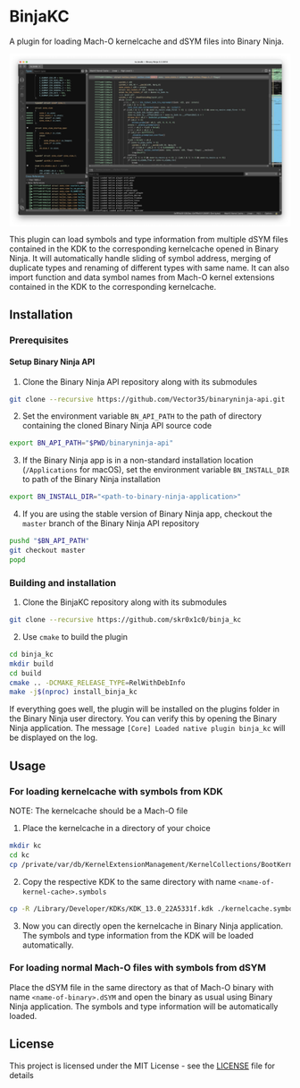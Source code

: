 # BinjaKC

A plugin for loading Mach-O kernelcache and dSYM files into Binary Ninja.

<img align="center" src="./resources/screenshot.png">

This plugin can load symbols and type information from multiple dSYM files contained in the KDK to the corresponding kernelcache opened in Binary Ninja. It will automatically handle sliding of symbol address, merging of duplicate types and renaming of different types with same name. It can also import function and data symbol names from Mach-O kernel extensions contained in the KDK to the corresponding kernelcache.

## Installation

### Prerequisites

#### Setup Binary Ninja API

1. Clone the Binary Ninja API repository along with its submodules

```bash
git clone --recursive https://github.com/Vector35/binaryninja-api.git
```

2. Set the environment variable `BN_API_PATH` to the path of directory containing the cloned Binary Ninja API source code 

```bash
export BN_API_PATH="$PWD/binaryninja-api"
```

3. If the Binary Ninja app is in a non-standard installation location (`/Applications` for macOS), set the environment variable `BN_INSTALL_DIR` to path of the Binary Ninja installation

```bash
export BN_INSTALL_DIR="<path-to-binary-ninja-application>"
```

4. If you are using the stable version of Binary Ninja app, checkout the `master` branch of the Binary Ninja API repository

```bash
pushd "$BN_API_PATH"
git checkout master
popd
```

### Building and installation

1. Clone the BinjaKC repository along with its submodules

```bash
git clone --recursive https://github.com/skr0x1c0/binja_kc
```

2. Use `cmake` to build the plugin

```bash
cd binja_kc
mkdir build
cd build
cmake .. -DCMAKE_RELEASE_TYPE=RelWithDebInfo
make -j$(nproc) install_binja_kc
```

If everything goes well, the plugin will be installed on the plugins folder in the Binary Ninja user directory. You can verify this by opening the Binary Ninja application. The message `[Core] Loaded native plugin binja_kc` will be displayed on the log.

## Usage

### For loading kernelcache with symbols from KDK

NOTE: The kernelcache should be a Mach-O file

1. Place the kernelcache in a directory of your choice

```bash
mkdir kc
cd kc
cp /private/var/db/KernelExtensionManagement/KernelCollections/BootKernelCollection.kc ./kernelcache
```

2. Copy the respective KDK to the same directory with name `<name-of-kernel-cache>.symbols`

```bash
cp -R /Library/Developer/KDKs/KDK_13.0_22A5331f.kdk ./kernelcache.symbols
```

3. Now you can directly open the kernelcache in Binary Ninja application. The symbols and type information from the KDK will be loaded automatically.

### For loading normal Mach-O files with symbols from dSYM

Place the dSYM file in the same directory as that of Mach-O binary with name `<name-of-binary>.dSYM` and open the binary as usual using Binary Ninja application. The symbols and type information will be automatically loaded.

## License

This project is licensed under the MIT License - see the [LICENSE](LICENSE) file for details
